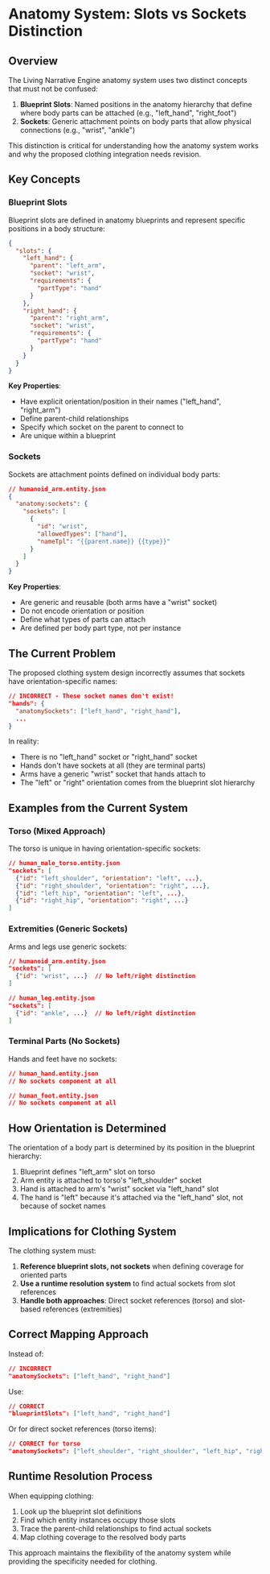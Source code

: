 # Anatomy System: Slots vs Sockets Distinction

## Overview

The Living Narrative Engine anatomy system uses two distinct concepts that must not be confused:

1. **Blueprint Slots**: Named positions in the anatomy hierarchy that define where body parts can be attached (e.g., "left_hand", "right_foot")
2. **Sockets**: Generic attachment points on body parts that allow physical connections (e.g., "wrist", "ankle")

This distinction is critical for understanding how the anatomy system works and why the proposed clothing integration needs revision.

## Key Concepts

### Blueprint Slots

Blueprint slots are defined in anatomy blueprints and represent specific positions in a body structure:

```json
{
  "slots": {
    "left_hand": {
      "parent": "left_arm",
      "socket": "wrist",
      "requirements": {
        "partType": "hand"
      }
    },
    "right_hand": {
      "parent": "right_arm",
      "socket": "wrist",
      "requirements": {
        "partType": "hand"
      }
    }
  }
}
```

**Key Properties**:

- Have explicit orientation/position in their names ("left_hand", "right_arm")
- Define parent-child relationships
- Specify which socket on the parent to connect to
- Are unique within a blueprint

### Sockets

Sockets are attachment points defined on individual body parts:

```json
// humanoid_arm.entity.json
{
  "anatomy:sockets": {
    "sockets": [
      {
        "id": "wrist",
        "allowedTypes": ["hand"],
        "nameTpl": "{{parent.name}} {{type}}"
      }
    ]
  }
}
```

**Key Properties**:

- Are generic and reusable (both arms have a "wrist" socket)
- Do not encode orientation or position
- Define what types of parts can attach
- Are defined per body part type, not per instance

## The Current Problem

The proposed clothing system design incorrectly assumes that sockets have orientation-specific names:

```json
// INCORRECT - These socket names don't exist!
"hands": {
  "anatomySockets": ["left_hand", "right_hand"],
  ...
}
```

In reality:

- There is no "left_hand" socket or "right_hand" socket
- Hands don't have sockets at all (they are terminal parts)
- Arms have a generic "wrist" socket that hands attach to
- The "left" or "right" orientation comes from the blueprint slot hierarchy

## Examples from the Current System

### Torso (Mixed Approach)

The torso is unique in having orientation-specific sockets:

```json
// human_male_torso.entity.json
"sockets": [
  {"id": "left_shoulder", "orientation": "left", ...},
  {"id": "right_shoulder", "orientation": "right", ...},
  {"id": "left_hip", "orientation": "left", ...},
  {"id": "right_hip", "orientation": "right", ...}
]
```

### Extremities (Generic Sockets)

Arms and legs use generic sockets:

```json
// humanoid_arm.entity.json
"sockets": [
  {"id": "wrist", ...}  // No left/right distinction
]

// human_leg.entity.json
"sockets": [
  {"id": "ankle", ...}  // No left/right distinction
]
```

### Terminal Parts (No Sockets)

Hands and feet have no sockets:

```json
// human_hand.entity.json
// No sockets component at all

// human_foot.entity.json
// No sockets component at all
```

## How Orientation is Determined

The orientation of a body part is determined by its position in the blueprint hierarchy:

1. Blueprint defines "left_arm" slot on torso
2. Arm entity is attached to torso's "left_shoulder" socket
3. Hand is attached to arm's "wrist" socket via "left_hand" slot
4. The hand is "left" because it's attached via the "left_hand" slot, not because of socket names

## Implications for Clothing System

The clothing system must:

1. **Reference blueprint slots, not sockets** when defining coverage for oriented parts
2. **Use a runtime resolution system** to find actual sockets from slot references
3. **Handle both approaches**: Direct socket references (torso) and slot-based references (extremities)

## Correct Mapping Approach

Instead of:

```json
// INCORRECT
"anatomySockets": ["left_hand", "right_hand"]
```

Use:

```json
// CORRECT
"blueprintSlots": ["left_hand", "right_hand"]
```

Or for direct socket references (torso items):

```json
// CORRECT for torso
"anatomySockets": ["left_shoulder", "right_shoulder", "left_hip", "right_hip"]
```

## Runtime Resolution Process

When equipping clothing:

1. Look up the blueprint slot definitions
2. Find which entity instances occupy those slots
3. Trace the parent-child relationships to find actual sockets
4. Map clothing coverage to the resolved body parts

This approach maintains the flexibility of the anatomy system while providing the specificity needed for clothing.
